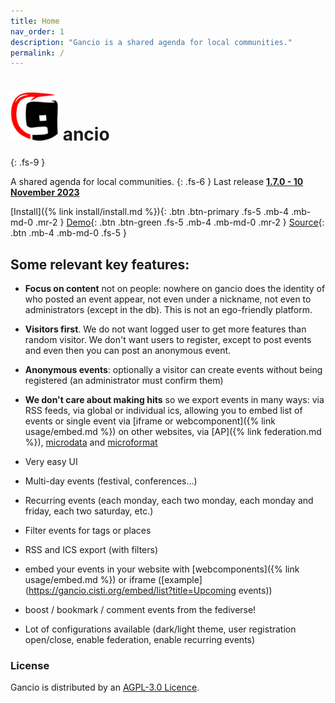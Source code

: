 ```yaml
---
title: Home
nav_order: 1
description: "Gancio is a shared agenda for local communities."
permalink: /
---
```


# ![](assets/gancio.png) ancio
{: .fs-9 }

A shared agenda for local communities.
{: .fs-6 }
Last release  **[1.7.0 - 10 November 2023](/changelog#170-2023-11-10)**

[Install]({% link install/install.md %}){: .btn .btn-primary .fs-5 .mb-4 .mb-md-0 .mr-2 }
[Demo](https://demo.gancio.org){: .btn .btn-green .fs-5 .mb-4 .mb-md-0 .mr-2 }
[Source](https://framagit.org/les/gancio){: .btn .mb-4 .mb-md-0 .fs-5 }


## Some relevant key features:

- **Focus on content** not on people:
nowhere on gancio does the identity of who posted an event appear, not even under a nickname, not even to administrators (except in the db). This is not an ego-friendly platform.

- **Visitors first**. We do not want logged user to get more features than random visitor. We don't want users to register, except to post events and even then you can post an anonymous event.

- **Anonymous events**: optionally a visitor can create events without being registered (an administrator must confirm them)

- **We don't care about making hits** so we export events in many ways: via RSS feeds, via global or individual ics, allowing you to embed list of events or single event via [iframe or webcomponent]({% link usage/embed.md %}) on other websites, via [AP]({% link federation.md %}), [microdata](https://developer.mozilla.org/en-US/docs/Web/HTML/Microdata) and [microformat](https://developer.mozilla.org/en-US/docs/Web/HTML/microformats#h-event)

- Very easy UI
- Multi-day events (festival, conferences...)
- Recurring events (each monday, each two monday, each monday and friday, each two saturday, etc.)
- Filter events for tags or places
- RSS and ICS export (with filters)
- embed your events in your website with [webcomponents]({% link usage/embed.md %}) or iframe ([example](https://gancio.cisti.org/embed/list?title=Upcoming events))
- boost / bookmark / comment events from the fediverse!
- Lot of configurations available (dark/light theme, user registration open/close, enable federation, enable recurring events)

### License

Gancio is distributed by an [AGPL-3.0 Licence](https://www.gnu.org/licenses/agpl-3.0.en.html).

